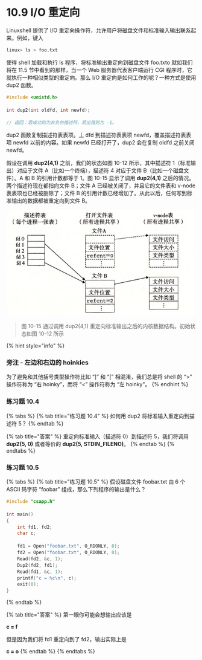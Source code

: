 # 10.9 I/O 重定向

Linuxshell 提供了 I/O 重定向操作符，允许用户将磁盘文件和标准输入输出联系起来。例如，键入

```bash
linux> ls > foo.txt
```

使得 shell 加载和执行 Is 程序，将标准输出重定向到磁盘文件 foo.txto 就如我们将在 11.5 节中看到的那样，当一个 Web 服务器代表客户端运行 CGI 程序时，它就执行一种相似类型的重定向。那么 I/O 重定向是如何工作的呢？一种方式是使用 dup2 函数。

```c
#include <unistd.h>

int dup2(int oldfd, int newfd);

// 返回：若成功则为非负的描述符，若出错则为 -1。
```

dup2 函数复制描述符表表项。丄 dfd 到描述符表表项 newfd，覆盖描述符表表项 newfd 以前的内容。如果 newfd 已经打开了，dup2 会在复制 oldfd 之前关闭 newfd。

假设在调用 **dup2\(4,1\)** 之前，我们的状态如图 10-12 所示，其中描述符 1（标准输出）对应于文件 A（比如一个终端），描述符 4 对应于文件 B（比如一个磁盘文件）。A 和 B 的引用计数都等于 1。图 10-15 显示了调用 **dup2\(4,1\)** 之后的情况。两个描述符现在都指向文件 B；文件 A 已经被关闭了，并且它的文件表和 v-node 表表项也已经被删除了；文件 B 的引用计数已经增加了。从此以后，任何写到标准输出的数据都被重定向到文件 B。

![](../../.gitbook/assets/1015-tong-guo-zhong-ding-xiang-biao-zhun-shu-chu-zhi-hou-de-nei-he-shu-ju-jie-gou-.png)

> 图 10-15 通过调用 dup2\(4,1\) 重定向标准输出之后的内核数据结构。初始状态如图 10-12 所示

{% hint style="info" %}
### 旁注 - 左边和右边的 hoinkies

为了避免和其他括号类型操作符比如 “\]” 和 “\[” 相混淆，我们总是将 shell 的 “&gt;” 操作符称为 “右 hoinky”，而将 “&lt;” 操作符称为 “左 hoinky"。
{% endhint %}

### 练习题 10.4

{% tabs %}
{% tab title="练习题 10.4" %}
如何用 dup2 将标准输入重定向到描述符 5？
{% endtab %}

{% tab title="答案" %}
重定向标准输入（描述符 0）到描述符 5，我们将调用 **dup2\(5, 0\)** 或者等价的 **dup2\(5, STDIN\_FILENO\)**。
{% endtab %}
{% endtabs %}

### 练习题 10.5

{% tabs %}
{% tab title="练习题 10.5" %}
假设磁盘文件 foobar.txt 由 6 个 ASCII 码字符 “foobar” 组成，那么下列程序的输出是什么？

```c
#include "csapp.h"

int main()
{
    int fd1, fd2;
    char c;

    fd1 = Open("foobar.txt", O_RDONLY, 0);
    fd2 = Open("foobar.txt", O_RDONLY, 0);
    Read(fd2, &c, 1);
    Dup2(fd2, fd1);
    Read(fd1, &c, 1);
    printf("c = %c\n", c);
    exit(0);
}
```
{% endtab %}

{% tab title="答案" %}
第一眼你可能会想输出应该是

**c = f**

但是因为我们将 fd1 重定向到了 fd2，输出实际上是

**c = o**
{% endtab %}
{% endtabs %}

